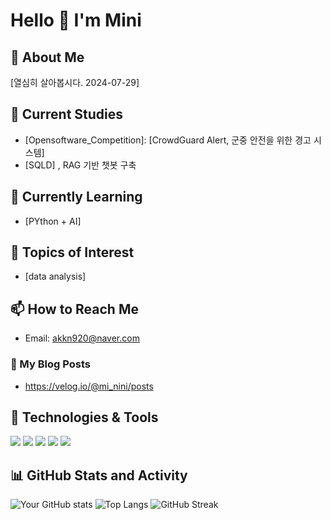 # Hello 👋 I'm Mini

## 🚀 About Me
[열심히 살아봅시다. 2024-07-29]

## 🔭 Current Studies
- [Opensoftware_Competition]: [CrowdGuard Alert, 군중 안전을 위한 경고 시스템]
- [SQLD] , RAG 기반 챗봇 구축

## 🌱 Currently Learning
- [PYthon + AI]

## 🌱 Topics of Interest
- [data analysis]

## 📫 How to Reach Me
- Email: akkn920@naver.com

### 📕 My Blog Posts
- https://velog.io/@mi_nini/posts

## 🔧 Technologies & Tools
![](https://img.shields.io/badge/OS-Linux-informational?style=flat&logo=linux&logoColor=white&color=2bbc8a)
![](https://img.shields.io/badge/Editor-IntelliJ_IDEA-informational?style=flat&logo=intellij-idea&logoColor=white&color=2bbc8a)
![](https://img.shields.io/badge/Code-Python-informational?style=flat&logo=python&logoColor=white&color=2bbc8a)
![](https://img.shields.io/badge/Code-JavaScript-informational?style=flat&logo=javascript&logoColor=white&color=2bbc8a)
![](https://img.shields.io/badge/Shell-Bash-informational?style=flat&logo=gnu-bash&logoColor=white&color=2bbc8a)

## 📊 GitHub Stats and Activity
![Your GitHub stats](https://github-readme-stats.vercel.app/api?username=yourusername&show_icons=true&theme=radical)
![Top Langs](https://github-readme-stats.vercel.app/api/top-langs/?username=yourusername&layout=compact&theme=radical)
![GitHub Streak](https://github-readme-streak-stats.herokuapp.com/?user=yourusername&theme=radical)
